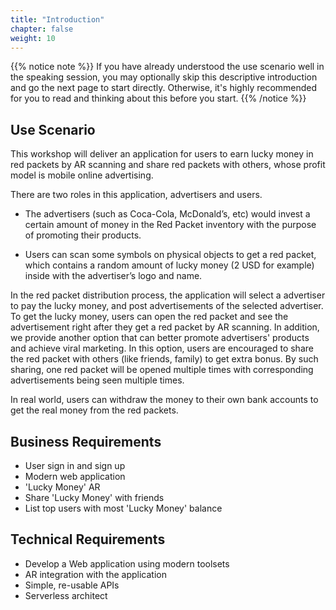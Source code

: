 ```yaml
---
title: "Introduction"
chapter: false
weight: 10
---
```


{{% notice note %}}
If you have already understood the use scenario well in the speaking session, you may optionally skip this descriptive introduction and go the next page to start directly.
Otherwise, it's highly recommended for you to read and thinking about this before you start.
{{% /notice  %}}

## Use Scenario 

This workshop will deliver an application for users to earn lucky money in red packets by AR scanning and share red packets with others, whose profit model is mobile online advertising.

There are two roles in this application, advertisers and users.

* The advertisers (such as Coca-Cola, McDonald’s, etc) would invest a certain amount of money in the Red Packet inventory with the purpose of promoting their products.

* Users can scan some symbols on physical objects to get a red packet, which contains a random amount of lucky money (2 USD for example) inside with the advertiser’s logo and name.

In the red packet distribution process, the application will select a advertiser to pay the lucky money, and post advertisements of the selected advertiser.
To get the lucky money, users can open the red packet and see the advertisement right after they get a red packet by AR scanning. 
In addition, we provide another option that can better promote advertisers' products and achieve viral marketing. In this option, users are encouraged to share the red packet with others (like friends, family) to get extra bonus. By such sharing, one red packet will be opened multiple times with corresponding advertisements being seen multiple times.

In real world, users can withdraw the money to their own bank accounts to get the real money from the red packets.

## Business Requirements

* User sign in and sign up
* Modern web application
* 'Lucky Money' AR
* Share 'Lucky Money' with friends
* List top users with most 'Lucky Money' balance


## Technical Requirements
* Develop a Web application using modern toolsets
* AR integration with the application
* Simple, re-usable APIs
* Serverless architect









